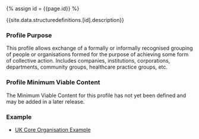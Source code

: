 
{% assign id = {{page.id}} %}

{{site.data.structuredefinitions.[id].description}}

<!-- end TOC -->
### Profile Purpose ###

This profile allows exchange of a formally or informally recognised grouping of people or organisations formed for the purpose of achieving some form of collective action. Includes companies, institutions, corporations, departments, community groups, healthcare practice groups, etc.

### Profile Minimum Viable Content ###

The Minimum Viable Content for this profile has not yet been defined and may be added in a later release.

### Example ###

- [UK Core Organisation Example](UKCore-Organisation-Example.html)